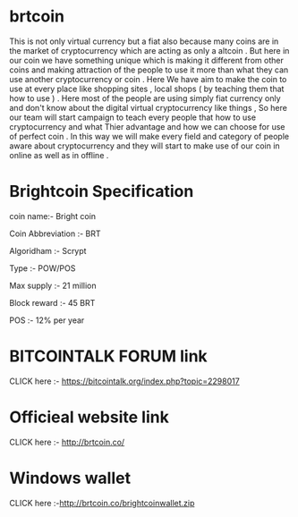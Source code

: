 # brtcoin

This is not only virtual currency but a fiat also because many coins are in the market of cryptocurrency which are acting as only a altcoin . But here in our coin we have something unique which is making it different from other coins and making attraction of the people to use it more than what they can use another cryptocurrency or coin . Here We have aim to make the coin to use at every place like shopping sites , local shops ( by teaching them that how to use ) . Here most of the people are using simply fiat currency only and don't know about the digital virtual cryptocurrency like things , So here our team will start campaign to teach every people that how to use cryptocurrency and what Thier advantage and how we can choose for use of perfect coin . In this way we will make every field and category of people aware about cryptocurrency and they will start to make use of our coin in online as well as in offline .

# Brightcoin Specification

coin name:- Bright coin

Coin Abbreviation :- BRT

Algoridham :- Scrypt

Type :- POW/POS

Max supply :- 21 million

Block reward :- 45 BRT

POS :- 12% per year


# BITCOINTALK FORUM link

CLICK here :- https://bitcointalk.org/index.php?topic=2298017

# Officieal website link

CLICK here :- http://brtcoin.co/

# Windows wallet

CLICK here :-http://brtcoin.co/brightcoinwallet.zip
